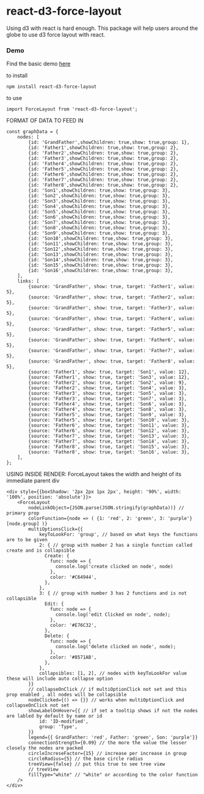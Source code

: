 # react-d3-force-layout
Using d3 with react is hard enough. This package will help users around the globe to use d3 force layout with react.

### Demo
Find the basic demo [here](https://codesandbox.io/s/react-playground-forked-97ppjd?file=/index.js)

to install

    npm install react-d3-force-layout

to use

    import ForceLayout from 'react-d3-force-layout';

FORMAT OF DATA TO FEED IN


   
    const graphData = {
        nodes: [
            {id: 'GrandFather',showChildren: true,show: true,group: 1},
            {id: 'Father1',showChildren: true,show: true,group: 2},
            {id: 'Father2',showChildren: true,show: true,group: 2},
            {id: 'Father3',showChildren: true,show: true,group: 2},
            {id: 'Father4',showChildren: true,show: true,group: 2},
            {id: 'Father5',showChildren: true,show: true,group: 2},
            {id: 'Father6',showChildren: true,show: true,group: 2},
            {id: 'Father7',showChildren: true,show: true,group: 2},
            {id: 'Father8',showChildren: true,show: true,group: 2},
            {id: 'Son1',showChildren: true,show: true,group: 3},
            {id: 'Son2',showChildren: true,show: true,group: 3},
            {id: 'Son3',showChildren: true,show: true,group: 3},
            {id: 'Son4',showChildren: true,show: true,group: 3},
            {id: 'Son5',showChildren: true,show: true,group: 3},
            {id: 'Son6',showChildren: true,show: true,group: 3},
            {id: 'Son7',showChildren: true,show: true,group: 3},
            {id: 'Son8',showChildren: true,show: true,group: 3},
            {id: 'Son9',showChildren: true,show: true,group: 3},
            {id: 'Son10',showChildren: true,show: true,group: 3},
            {id: 'Son11',showChildren: true,show: true,group: 3},
            {id: 'Son12',showChildren: true,show: true,group: 3},
            {id: 'Son13',showChildren: true,show: true,group: 3},
            {id: 'Son14',showChildren: true,show: true,group: 3},
            {id: 'Son15',showChildren: true,show: true,group: 3},
            {id: 'Son16',showChildren: true,show: true,group: 3},
        ],
        links: [
            {source: 'GrandFather', show: true, target: 'Father1', value: 5},
            {source: 'GrandFather', show: true, target: 'Father2', value: 5},
            {source: 'GrandFather', show: true, target: 'Father3', value: 5},
            {source: 'GrandFather', show: true, target: 'Father4', value: 5},
            {source: 'GrandFather', show: true, target: 'Father5', value: 5},
            {source: 'GrandFather', show: true, target: 'Father6', value: 5},
            {source: 'GrandFather', show: true, target: 'Father7', value: 5},
            {source: 'GrandFather', show: true, target: 'Father8', value: 5},
            {source: 'Father1', show: true, target: 'Son1', value: 12},
            {source: 'Father1', show: true, target: 'Son3', value: 12},
            {source: 'Father2', show: true, target: 'Son2', value: 9},
            {source: 'Father2', show: true, target: 'Son4', value: 3},
            {source: 'Father3', show: true, target: 'Son5', value: 3},
            {source: 'Father3', show: true, target: 'Son7', value: 3},
            {source: 'Father4', show: true, target: 'Son6', value: 3},
            {source: 'Father4', show: true, target: 'Son8', value: 3},
            {source: 'Father5', show: true, target: 'Son9', value: 3},
            {source: 'Father5', show: true, target: 'Son10', value: 3},
            {source: 'Father6', show: true, target: 'Son11', value: 3},
            {source: 'Father6', show: true, target: 'Son12', value: 3},
            {source: 'Father7', show: true, target: 'Son13', value: 3},
            {source: 'Father7', show: true, target: 'Son14', value: 3},
            {source: 'Father8', show: true, target: 'Son15', value: 3},
            {source: 'Father8', show: true, target: 'Son16', value: 3},
        ],
    };

USING INSIDE RENDER:
ForceLayout takes the width and height of its immediate parent div


    <div style={{boxShadow: '2px 2px 1px 2px', height: '90%', width: '100%', position: 'absolute'}}>
        <ForceLayout
            nodeLinkObject={JSON.parse(JSON.stringify(graphData))} // primary prop
            colorFunction={node => ( {1: 'red', 2: 'green', 3: 'purple'}[node.group] )}
            multiOptionsClick={{
                keyToLookFor: 'group', // based on what keys the functions are to be given
                2: { // group with number 2 has a single function called create and is collapsible
                  Create: {
                    func: node => {
                      console.log('create clicked on node', node)
                    },
                    color: '#C64944',
                  },
                },
                3: { // group with number 3 has 2 functions and is not collapsible
                  Edit: {
                    func: node => {
                      console.log('edit Clicked on node', node);
                    },
                    color: '#E76C32',
                  },
                  Delete: {
                    func: node => {
                      console.log('delete clicked on node', node);
                    },
                    color: '#8571AB',
                  },
                },
                collapsibles: [1, 2], // nodes with keyToLookFor value these will include auto collapse option
            }}
            // collapseOnClick // if multiOptionClick not set and this prop enabled , all nodes will be collapsible
            nodeClicked={() => {}} // works when multiOptionClick and collapseOnClick not set
            showLabelOnHover={{ // if set a tooltip shows if not the nodes are labled by default by name or id
                id: 'ID-modified',
                group: 'Type',
            }}
            legend={{ GrandFather: 'red', Father: 'green', Son: 'purple'}}
            connectionStrength={0.09} // the more the value the lesser closely the nodes are packed
            circleIncreseFactor={15} // increase per increase in group
            circleRadius={5} // the base circle radius
            treeView={false} // put this true to see tree view
            // treeView
            fillType="white" // "white" or according to the color function
        />   
    </div>
